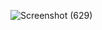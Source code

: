 ![Screenshot (629)](https://github.com/anjali21a/Clock/assets/128250000/243f74e9-e08a-464a-aa20-e85af0465553)
